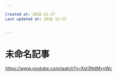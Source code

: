 ```yaml
---

Created at: 2016-12-17
Last updated at: 2016-12-17


---
```


# 未命名記事


<https://www.youtube.com/watch?v=Xst3NdMvyWc>

